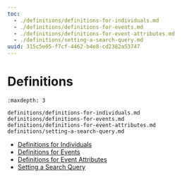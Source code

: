 ```yaml
---
toc:
  - ./definitions/definitions-for-individuals.md
  - ./definitions/definitions-for-events.md
  - ./definitions/definitions-for-event-attributes.md
  - ./definitions/setting-a-search-query.md
uuid: 315c5e65-f7cf-4462-b4e8-cd2382a53747
---
```

# Definitions

```{toctree}
:maxdepth: 3

definitions/definitions-for-individuals.md
definitions/definitions-for-events.md
definitions/definitions-for-event-attributes.md
definitions/setting-a-search-query.md
```

- [Definitions for Individuals](./definitions/definitions-for-individuals.md)
- [Definitions for Events](./definitions/definitions-for-events.md)
- [Definitions for Event Attributes](./definitions/definitions-for-event-attributes.md)
- [Setting a Search Query](./definitions/setting-a-search-query.md)

